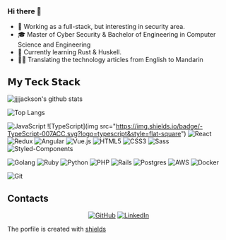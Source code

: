 ### Hi there 👋

- 🧐 Working as a full-stack, but interesting in security area.
- 🎓 Master of Cyber Security & Bachelor of Engineering in Computer Science and Engineering
- 🌱 Currently learning Rust & Huskell.
- ✍🏻 Translating the technology articles from English to Mandarin


## 𝗠𝘆 𝗧𝗲𝗰𝗸 𝗦𝘁𝗮𝗰𝗸
![jjjjackson's github stats](https://github-readme-stats.vercel.app/api?username=jjjjackson&show_icons=true&include_all_commits=true&count_private=true&theme=graywhite)

![Top Langs](https://github-readme-stats.vercel.app/api/top-langs/?username=jjjjackson&layout=compact&theme=graywhite)

![JavaScript](https://img.shields.io/badge/-JavaScript-%23F7DF1C?style=flat-square&logo=javascript&logoColor=000000&labelColor=%23F7DF1C&color=%23FFCE5A)
![TypeScript](img src="https://img.shields.io/badge/-TypeScript-007ACC.svg?logo=typescript&style=flat-square")
![React](https://img.shields.io/badge/-React-%23282C34?style=flat-square&logo=react)
![Redux](https://img.shields.io/badge/-React-%23282C34?style=flat-square&logo=redux)
![Angular](https://img.shields.io/badge/-React-%23282C34?style=flat-square&logo=angular)
![Vue.js](https://img.shields.io/badge/-Vue.js-%232c3e50?style=flat-square&logo=Vue.js)
![HTML5](https://img.shields.io/badge/-HTML5-%23E44D27?style=flat-square&logo=html5&logoColor=ffffff)
![CSS3](https://img.shields.io/badge/-CSS3-%231572B6?style=flat-square&logo=css3)
![Sass](https://img.shields.io/badge/-Sass-%23CC6699?style=flat-square&logo=sass&logoColor=ffffff)
![Styled-Components](https://img.shields.io/badge/-Styled-9400FF.svg?logo=&style=flat-square)



![Golang](https://img.shields.io/badge/-Golang-76E1FE.svg?logo=go&style=flat-square)
![Ruby](https://img.shields.io/badge/-Ruby-CC342D.svg?logo=ruby&style=flat-square)
![Python](https://img.shields.io/badge/-Python-F9DC3E.svg?logo=python&style=flat-square)
![PHP](https://img.shields.io/badge/PHP-ccc.svg?logo=php&style=flat-square)
![Rails](https://img.shields.io/badge/-Rails-CC0000.svg?logo=rails&style=flat-square)
![Postgres](https://img.shields.io/badge/-PostgreSQL-336791.svg?logo=postgresql&style=flat-square)
![AWS](https://img.shields.io/badge/-Amazon%20AWS-232F3E.svg?logo=amazon-aws&style=flat-square)
![Docker](https://img.shields.io/badge/-Docker-384d54.svg?logo=docker&style=flat-square)

![Git](https://img.shields.io/badge/-Git-%23F05032?style=flat-square&logo=git&logoColor=%23ffffff)

## Contacts
<p align="center">
	<a href="https://github.com/jjjjackson"><img src="https://img.shields.io/github/followers/jjjjackson.svg?label=GitHub&style=social" alt="GitHub"></a>
	<a href="https://twitter.com/jjjjackson"></a>
	<a href="https://www.linkedin.com/in/jjjjackson"><img src="https://img.shields.io/badge/LinkedIn--_.svg?style=social&logo=linkedin" alt="LinkedIn"></a>
</p>


The porfile is created with [shields](https://codesandbox.io/s/icon-generator-shields-io-t8csp?fontsize=14&file=/src/main.js)
